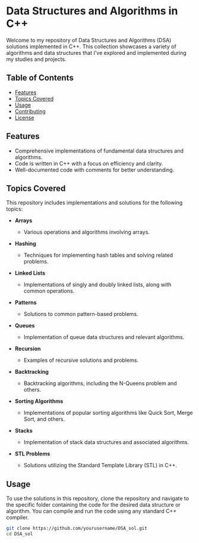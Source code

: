 # Data Structures and Algorithms in C++

Welcome to my repository of Data Structures and Algorithms (DSA) solutions implemented in C++. This collection showcases a variety of algorithms and data structures that I've explored and implemented during my studies and projects.

## Table of Contents

- [Features](#features)
- [Topics Covered](#topics-covered)
- [Usage](#usage)
- [Contributing](#contributing)
- [License](#license)

## Features

- Comprehensive implementations of fundamental data structures and algorithms.
- Code is written in C++ with a focus on efficiency and clarity.
- Well-documented code with comments for better understanding.

## Topics Covered

This repository includes implementations and solutions for the following topics:

- **Arrays**
  - Various operations and algorithms involving arrays.

- **Hashing**
  - Techniques for implementing hash tables and solving related problems.

- **Linked Lists**
  - Implementations of singly and doubly linked lists, along with common operations.

- **Patterns**
  - Solutions to common pattern-based problems.

- **Queues**
  - Implementation of queue data structures and relevant algorithms.

- **Recursion**
  - Examples of recursive solutions and problems.

- **Backtracking**
  - Backtracking algorithms, including the N-Queens problem and others.

- **Sorting Algorithms**
  - Implementations of popular sorting algorithms like Quick Sort, Merge Sort, and others.

- **Stacks**
  - Implementation of stack data structures and associated algorithms.

- **STL Problems**
  - Solutions utilizing the Standard Template Library (STL) in C++.

## Usage

To use the solutions in this repository, clone the repository and navigate to the specific folder containing the code for the desired data structure or algorithm. You can compile and run the code using any standard C++ compiler.

```bash
git clone https://github.com/yourusername/DSA_sol.git
cd DSA_sol


